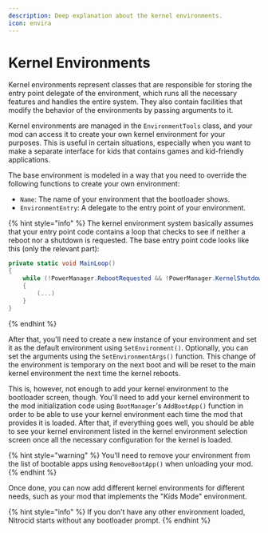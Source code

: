 ```yaml
---
description: Deep explanation about the kernel environments.
icon: envira
---
```


# Kernel Environments

Kernel environments represent classes that are responsible for storing the entry point delegate of the environment, which runs all the necessary features and handles the entire system. They also contain facilities that modify the behavior of the environments by passing arguments to it.

Kernel environments are managed in the `EnvironmentTools` class, and your mod can access it to create your own kernel environment for your purposes. This is useful in certain situations, especially when you want to make a separate interface for kids that contains games and kid-friendly applications.

The base environment is modeled in a way that you need to override the following functions to create your own environment:

* `Name`: The name of your environment that the bootloader shows.
* `EnvironmentEntry`: A delegate to the entry point of your environment.

{% hint style="info" %}
The kernel environment system basically assumes that your entry point code contains a loop that checks to see if neither a reboot nor a shutdown is requested. The base entry point code looks like this (only the relevant part):

```csharp
private static void MainLoop()
{
    while (!PowerManager.RebootRequested && !PowerManager.KernelShutdown)
    {
        (...)
    }
}
```
{% endhint %}

After that, you'll need to create a new instance of your environment and set it as the default environment using `SetEnvironment()`. Optionally, you can set the arguments using the `SetEnvironmentArgs()` function. This change of the environment is temporary on the next boot and will be reset to the main kernel environment the next time the kernel reboots.

This is, however, not enough to add your kernel environment to the bootloader screen, though. You'll need to add your kernel environment to the mod initialization code using `BootManager`'s `AddBootApp()` function in order to be able to use your kernel environment each time the mod that provides it is loaded. After that, if everything goes well, you should be able to see your kernel environment listed in the kernel environment selection screen once all the necessary configuration for the kernel is loaded.

{% hint style="warning" %}
You'll need to remove your environment from the list of bootable apps using `RemoveBootApp()` when unloading your mod.
{% endhint %}

Once done, you can now add different kernel environments for different needs, such as your mod that implements the "Kids Mode" environment.

{% hint style="info" %}
If you don't have any other environment loaded, Nitrocid starts without any bootloader prompt.
{% endhint %}
